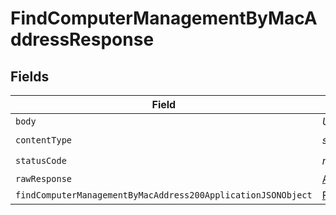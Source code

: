 # FindComputerManagementByMacAddressResponse


## Fields

| Field                                                                                                                                   | Type                                                                                                                                    | Required                                                                                                                                | Description                                                                                                                             |
| --------------------------------------------------------------------------------------------------------------------------------------- | --------------------------------------------------------------------------------------------------------------------------------------- | --------------------------------------------------------------------------------------------------------------------------------------- | --------------------------------------------------------------------------------------------------------------------------------------- |
| `body`                                                                                                                                  | *Uint8Array*                                                                                                                            | :heavy_minus_sign:                                                                                                                      | N/A                                                                                                                                     |
| `contentType`                                                                                                                           | *string*                                                                                                                                | :heavy_check_mark:                                                                                                                      | N/A                                                                                                                                     |
| `statusCode`                                                                                                                            | *number*                                                                                                                                | :heavy_check_mark:                                                                                                                      | N/A                                                                                                                                     |
| `rawResponse`                                                                                                                           | [AxiosResponse>](https://axios-http.com/docs/res_schema)                                                                                | :heavy_minus_sign:                                                                                                                      | N/A                                                                                                                                     |
| `findComputerManagementByMacAddress200ApplicationJSONObject`                                                                            | [FindComputerManagementByMacAddress200ApplicationJSON](../../models/operations/findcomputermanagementbymacaddress200applicationjson.md) | :heavy_minus_sign:                                                                                                                      | OK                                                                                                                                      |
